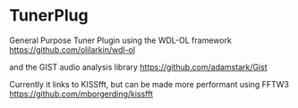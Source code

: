 # TunerPlug
General Purpose Tuner Plugin using the WDL-OL framework
https://github.com/olilarkin/wdl-ol

and the GIST audio analysis library
https://github.com/adamstark/Gist

Currently it links to KISSfft, but can be made more performant using FFTW3
https://github.com/mborgerding/kissfft
